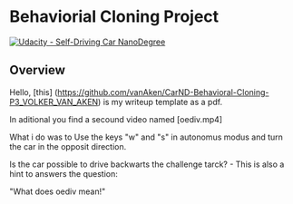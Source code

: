 # Behaviorial Cloning Project

[![Udacity - Self-Driving Car NanoDegree](https://s3.amazonaws.com/udacity-sdc/github/shield-carnd.svg)](http://www.udacity.com/drive)

Overview
---

Hello, [this] (https://github.com/vanAken/CarND-Behavioral-Cloning-P3_VOLKER_VAN_AKEN) is my writeup template as a pdf.

In aditional you find a secound video named [oediv.mp4]

What i do was to Use the keys "w" and "s" in autonomus modus and turn the car in the opposit direction.

Is the car possible to drive backwarts the challenge tarck? - This is also a hint to answers the question:

"What does oediv mean!" 




